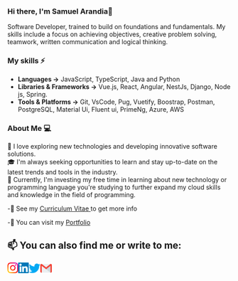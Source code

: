 ### Hi there, I'm Samuel Arandia👋
 
Software Developer, trained to build on foundations and fundamentals. My skills include a focus on achieving objectives, creative problem solving, teamwork, written communication and logical thinking.
<!-- I am looking for a challenging and dynamic position to continue adding experience and knowledge. -->

### My skills ⚡
- **Languages →** JavaScript, TypeScript, Java and Python
- **Libraries & Frameworks →** Vue.js, React, Angular, NestJs, Django, Node js, Spring. 
- **Tools & Platforms →** Git, VsCode, Pug, Vuetify, Boostrap, Postman, PostgreSQL, Material Ui, Fluent ui, PrimeNg, Azure, AWS

### About Me 💻 
🤔 I love exploring new technologies and developing innovative software solutions.<br>
🎓 I'm always seeking opportunities to learn and stay up-to-date on the latest trends and tools in the industry.<br>
🌱 Currently, I'm investing my free time in learning about new technology or programming language you're studying to further expand my cloud skills and knowledge in the field of programming.<br>


-📝 See my <a href='https://drive.google.com/file/d/1J-t-qPOVP2hqq85CteBTIR49wG7bqWLn/view?usp=sharing' target="_blank"> Curriculum Vitae </a> to get more info

-🔭 You can visit my <a href='https://samuelarandia.com' target="_blank"> Portfolio </a>

## 📫 You can also find me or write to me:
  <a href="https://www.instagram.com/samuel_arandia/">
    <img align="left" alt="Samue Arandia | Instagram" width="24px" src="https://github.com/SatYu26/SatYu26/blob/master/Assets/Instagram.svg" />
  </a> &nbsp;&nbsp;
  <a href="https://www.linkedin.com/in/samuel-arandia/">
    <img align="left" alt="Samuel Arandia | Linkedin" width="24px" src="https://github.com/SatYu26/SatYu26/blob/master/Assets/Linkedin.svg" />
  </a> &nbsp;&nbsp;
  <a href="https://twitter.com/arandia_samuel">
    <img align="left" alt="Samuel Arandia | Twitter" width="26px" src="https://github.com/SatYu26/SatYu26/blob/master/Assets/Twitter.svg" />
  </a> &nbsp;&nbsp;
  <a href="mailto:samuelarandia@gmail.com">
    <img align="left" alt="Samuel Arandia | Gmail" width="26px" src="https://github.com/SatYu26/SatYu26/blob/master/Assets/Gmail.svg" />
  </a>

<!--
**samuelArandia/samuelarandia** is a ✨ _special_ ✨ repository because its `README.md` (this file) appears on your GitHub profile.

Here are some ideas to get you started:

- 🔭 I’m currently working on ...
- 🌱 I’m currently learning ...
- 👯 I’m looking to collaborate on ...
- 🤔 I’m looking for help with ...
- 💬 Ask me about ...
- 📫 How to reach me: ...
- 😄 Pronouns: ...
- ⚡ Fun fact: ...
-->
